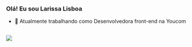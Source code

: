 ### Olá! Eu sou Larissa Lisboa


- 💼 Atualmente trabalhando como Desenvolvedora front-end na Youcom



##

<div>
  <a href="https://www.linkedin.com/in/larissamlisboa/" target="_blank">
    <img src="https://img.shields.io/badge/LinkedIn-0077B5?style=for-the-badge&logo=linkedin&logoColor=white">
  </a>
</div>
